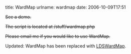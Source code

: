 title: WardMap
urlname: wardmap
date: 2006-10-09T17:51

<del>See a demo.</del>

<del>The script is located at /stuff/wardmap.php</del>

<del>Please email me if you would like to use WardMap.</del>

Updated: WardMap has been replaced with [LDSWardMap][a].

[a]: {filename}/articles/2009/07/2009-07-07-wardmap-resurrected.md
